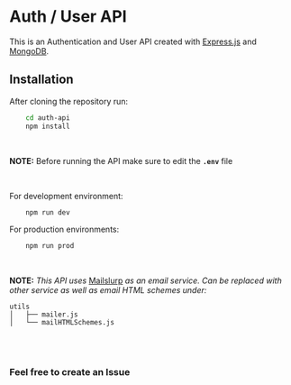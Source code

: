 # Auth / User API 
This is an Authentication and User API created with [Express.js](https://expressjs.com/) and [MongoDB](https://www.mongodb.com/).

## Installation
After cloning the repository run:
```sh
    cd auth-api
    npm install
``` 
<br>

**NOTE:**  Before running the API make sure to edit the **``` .env ```** file

<br>

For development environment: 
```sh
    npm run dev
```
For production environments:
```sh
    npm run prod
```
<br>

**NOTE:** *This API uses* [Mailslurp](https://www.mailslurp.com/) *as an email service. Can be replaced with other service as well as email HTML schemes under:*

```
utils
│   ├── mailer.js
│   └── mailHTMLSchemes.js
```

<br>
<br>

### Feel free to create an Issue
